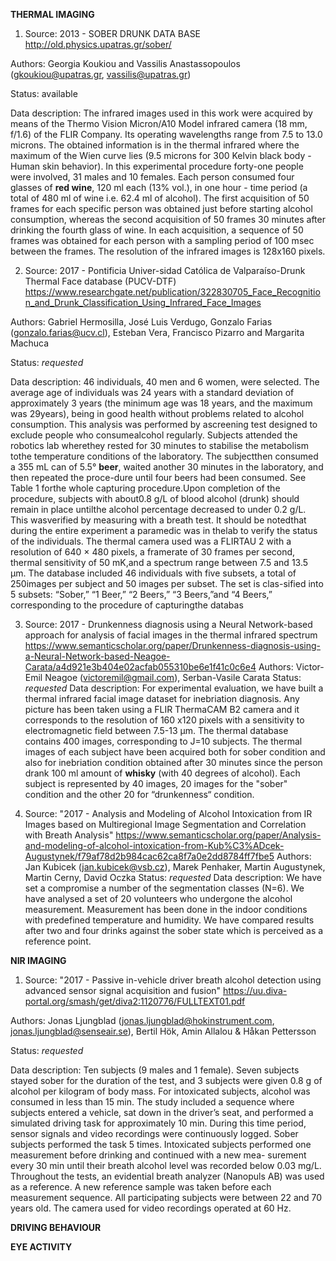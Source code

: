 
**THERMAL IMAGING**

1. Source: 2013 - SOBER DRUNK DATA BASE http://old.physics.upatras.gr/sober/

Authors: Georgia Koukiou and Vassilis Anastassopoulos (gkoukiou@upatras.gr, vassilis@upatras.gr)

Status: available

Data description: The infrared images used in this work were acquired by means of the Thermo Vision Micron/A10 Model infrared camera (18 mm, f/1.6) of the FLIR Company. Its operating wavelengths range from 7.5 to 13.0 microns. The obtained information is in the thermal infrared where the maximum of the Wien curve lies (9.5 microns for 300 Kelvin black body - Human skin behavior). In this experimental procedure forty-one people were involved, 31 males and 10 females. Each person consumed four glasses of **red wine**, 120 ml each (13% vol.), in one hour - time period (a total of 480 ml of wine i.e. 62.4 ml of alcohol). The first acquisition of 50 frames for each specific person was obtained just before starting alcohol consumption, whereas the second acquisition of 50 frames 30 minutes after drinking the fourth glass of wine. In each acquisition, a sequence of 50 frames was obtained for each person with a sampling period of 100 msec between the frames. The resolution of the infrared images is 128x160 pixels.


2. Source: 2017 - Pontificia Univer-sidad Católica de Valparaíso-Drunk Thermal Face database (PUCV-DTF) 
https://www.researchgate.net/publication/322830705_Face_Recognition_and_Drunk_Classification_Using_Infrared_Face_Images

Authors: Gabriel Hermosilla, José Luis Verdugo, Gonzalo Farias (gonzalo.farias@ucv.cl), Esteban Vera, Francisco Pizarro and Margarita Machuca

Status: *requested*

Data description: 46 individuals, 40 men and 6 women, were selected. The average age of individuals was 24 years with a standard deviation of approximately 3 years (the minimum age was 18 years, and the maximum was 29years), being in good health without problems related to alcohol consumption. This analysis was performed by ascreening test designed to exclude people who consumealcohol regularly.
Subjects attended the robotics lab wherethey rested for 30 minutes to stabilise the metabolism tothe temperature conditions of the laboratory. The subjectthen consumed a 355 mL can of 5.5° **beer**, waited another 30 minutes in the laboratory, and then repeated the proce-dure until four beers had been consumed. See Table 1 forthe whole capturing procedure.Upon completion of the procedure, subjects with about0.8 g/L of blood alcohol (drunk) should remain in place untilthe alcohol percentage decreased to under 0.2 g/L. This wasverified by measuring with a breath test. It should be notedthat during the entire experiment a paramedic was in thelab to verify the status of the individuals.
The thermal camera used was a FLIRTAU 2 with a resolution of 640 × 480 pixels, a framerate of 30 frames per second, thermal sensitivity of 50 mK,and a spectrum range between 7.5 and 13.5 μm. The database included 46 individuals with five subsets, a total of 250images per subject and 50 images per subset. The set is clas-sified into 5 subsets: “Sober,” “1 Beer,” “2 Beers,” “3 Beers,”and “4 Beers,” corresponding to the procedure of capturingthe databas 


3. Source: 2017 - Drunkenness diagnosis using a Neural Network-based approach for analysis of facial images in the thermal infrared spectrum https://www.semanticscholar.org/paper/Drunkenness-diagnosis-using-a-Neural-Network-based-Neagoe-Carata/a4d921e3b404e02acfab055310be6e1f41c0c6e4
Authors: Victor-Emil Neagoe (victoremil@gmail.com), Serban-Vasile Carata
Status: *requested*
Data description: For experimental evaluation, we have built a thermal infrared
facial image dataset for inebriation diagnosis. Any picture has
been taken using a FLIR ThermaCAM B2 camera and it
corresponds to the resolution of 160 x120 pixels with a
sensitivity to electromagnetic field between 7.5-13 μm. The
thermal database contains 400 images, corresponding to J=10
subjects. The thermal images of each subject have been acquired
both for sober condition and also for inebriation condition
obtained after 30 minutes since the person drank 100 ml amount
of **whisky** (with 40 degrees of alcohol). Each subject is
represented by 40 images, 20 images for the "sober" condition
and the other 20 for “drunkenness“ condition. 

4. Source: "2017 - Analysis and Modeling of Alcohol Intoxication from IR Images based on Multiregional Image Segmentation and Correlation with
Breath Analysis"
https://www.semanticscholar.org/paper/Analysis-and-modeling-of-alcohol-intoxication-from-Kub%C3%ADcek-Augustynek/f79af78d2b984cac62ca8f7a0e2dd8784ff7fbe5
Authors: Jan Kubicek (jan.kubicek@vsb.cz), Marek Penhaker, Martin Augustynek, Martin Cerny, David Oczka
Status: *requested*
Data description: We have set a compromise a number of the
segmentation classes (N=6).
We have analysed a set of 20 volunteers who
undergone the alcohol measurement. Measurement
has been done in the indoor conditions with
predefined temperature and humidity. We have
compared results after two and four drinks against
the sober state which is perceived as a reference
point.



**NIR IMAGING**

1. Source: "2017 - Passive in-vehicle driver breath alcohol detection using advanced sensor signal acquisition and fusion"
https://uu.diva-portal.org/smash/get/diva2:1120776/FULLTEXT01.pdf

Authors: Jonas Ljungblad (jonas.ljungblad@hokinstrument.com, jonas.ljungblad@senseair.se), Bertil Hök, Amin Allalou & Håkan Pettersson

Status: *requested*

Data description:
Ten subjects (9 males and 1 female). Seven subjects stayed
sober for the duration of the test, and 3 subjects were given
0.8 g of alcohol per kilogram of body mass. For intoxicated
subjects, alcohol was consumed in less than 15 min. The study
included a sequence where subjects entered a vehicle, sat down
in the driver’s seat, and performed a simulated driving task for
approximately 10 min. During this time period, sensor signals
and video recordings were continuously logged. Sober subjects
performed the task 5 times. Intoxicated subjects performed one
measurement before drinking and continued with a new mea-
surement every 30 min until their breath alcohol level was
recorded below 0.03 mg/L. Throughout the tests, an evidential
breath analyzer (Nanopuls AB) was used as a reference. A new
reference sample was taken before each measurement sequence.
All participating subjects were between 22 and 70 years old. 
The camera used for video recordings operated at 60 Hz. 

**DRIVING BEHAVIOUR**

**EYE ACTIVITY**
